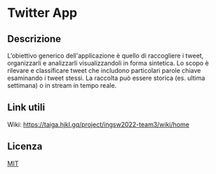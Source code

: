 # Twitter App

## Descrizione
L’obiettivo generico dell'applicazione è quello di raccogliere i tweet, organizzarli e analizzarli visualizzandoli in forma sintetica.
Lo scopo è rilevare e classificare tweet che includono particolari parole chiave esaminando i tweet stessi. La raccolta può essere storica (es. ultima settimana) o in stream in tempo reale.

## Link utili
Wiki: https://taiga.hjkl.gq/project/ingsw2022-team3/wiki/home

## Licenza
[MIT](https://git.hjkl.gq/team3/twitter-app/-/blob/main/LICENSE)
